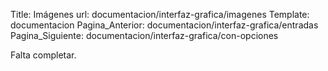 Title: Imágenes
url: documentacion/interfaz-grafica/imagenes
Template: documentacion
Pagina_Anterior: documentacion/interfaz-grafica/entradas
Pagina_Siguiente: documentacion/interfaz-grafica/con-opciones

Falta completar.
